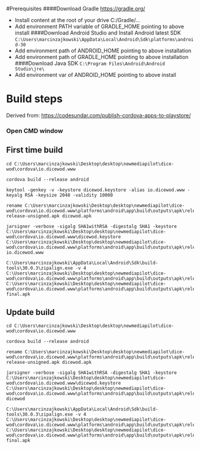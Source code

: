 #Prerequisites
####Download Gradle
https://gradle.org/
- Install content at the root of your drive C:/Gradle/...
- Add environment PATH variable of GRADLE_HOME pointing to above install
####Download Android Studio and Install Android latest SDK
`C:\Users\marcinzajkowski\AppData\Local\Android\Sdk\platforms\android-30`
- Add environment path of ANDROID_HOME pointing to above installation
- Add environment path of GRADLE_HOME pointing to above installation
####Download Java SDK
`C:\Program Files\Android\Android Studio\jre\`
- Add environment var of ANDROID_HOME pointing to above install
# Build steps
Derived from:
https://codesundar.com/publish-cordova-apps-to-playstore/
### Open CMD window
## First time build
```
cd C:\Users\marcinzajkowski\Desktop\desktop\newmediapilot\dice-wod\cordova\io.dicewod.www

cordova build --release android

keytool -genkey -v -keystore dicewod.keystore -alias io.dicewod.www -keyalg RSA -keysize 2048 -validity 10000

rename C:\Users\marcinzajkowski\Desktop\desktop\newmediapilot\dice-wod\cordova\io.dicewod.www\platforms\android\app\build\outputs\apk\release\app-release-unsigned.apk dicewod.apk

jarsigner -verbose -sigalg SHA1withRSA -digestalg SHA1 -keystore C:\Users\marcinzajkowski\Desktop\desktop\newmediapilot\dice-wod\cordova\io.dicewod.www\dicewod.keystore C:\Users\marcinzajkowski\Desktop\desktop\newmediapilot\dice-wod\cordova\io.dicewod.www\platforms\android\app\build\outputs\apk\release\dicewod.apk io.dicewod.www

C:\Users\marcinzajkowski\AppData\Local\Android\Sdk\build-tools\30.0.3\zipalign.exe -v 4 C:\Users\marcinzajkowski\Desktop\desktop\newmediapilot\dice-wod\cordova\io.dicewod.www\platforms\android\app\build\outputs\apk\release\dicewod.apk C:\Users\marcinzajkowski\Desktop\desktop\newmediapilot\dice-wod\cordova\io.dicewod.www\platforms\android\app\build\outputs\apk\release\dicewod-final.apk
```
## Update build
```
cd C:\Users\marcinzajkowski\Desktop\desktop\newmediapilot\dice-wod\cordova\io.dicewod.www

cordova build --release android

rename C:\Users\marcinzajkowski\Desktop\desktop\newmediapilot\dice-wod\cordova\io.dicewod.www\platforms\android\app\build\outputs\apk\release\app-release-unsigned.apk dicewod.apk

jarsigner -verbose -sigalg SHA1withRSA -digestalg SHA1 -keystore C:\Users\marcinzajkowski\Desktop\desktop\newmediapilot\dice-wod\cordova\io.dicewod.www\dicewod.keystore C:\Users\marcinzajkowski\Desktop\desktop\newmediapilot\dice-wod\cordova\io.dicewod.www\platforms\android\app\build\outputs\apk\release\dicewod.apk dicewod

C:\Users\marcinzajkowski\AppData\Local\Android\Sdk\build-tools\30.0.3\zipalign.exe -v 4 C:\Users\marcinzajkowski\Desktop\desktop\newmediapilot\dice-wod\cordova\io.dicewod.www\platforms\android\app\build\outputs\apk\release\dicewod.apk C:\Users\marcinzajkowski\Desktop\desktop\newmediapilot\dice-wod\cordova\io.dicewod.www\platforms\android\app\build\outputs\apk\release\dicewod-final.apk
```
